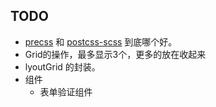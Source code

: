 ## TODO
* [precss](https://github.com/jonathantneal/precss) 和 [postcss-scss](https://github.com/postcss/postcss-scss) 到底哪个好。
* Grid的操作，最多显示3个，更多的放在收起来
* lyoutGrid 的封装。
* 组件
  * 表单验证组件